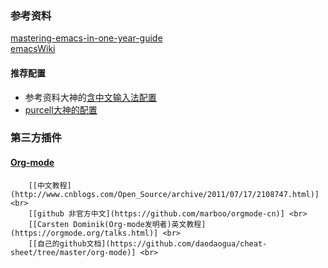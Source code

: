 ### 参考资料
[mastering-emacs-in-one-year-guide](https://github.com/redguardtoo/mastering-emacs-in-one-year-guide) <br>
[emacsWiki](https://www.emacswiki.org/)

#### 推荐配置
* 参考资料大神的[含中文输入法配置](https://github.com/redguardtoo/emacs.d)
* [purcell大神的配置](https://github.com/purcell/emacs.d)


### 第三方插件

#### [Org-mode ](http://www.orgmode.org/) <br>
        [[中文教程](http://www.cnblogs.com/Open_Source/archive/2011/07/17/2108747.html)] <br>
        [[github 非官方中文](https://github.com/marboo/orgmode-cn)] <br>
        [[Carsten Dominik(Org-mode发明者)英文教程](https://orgmode.org/talks.html)] <br>
        [[自己的github文档](https://github.com/daodaogua/cheat-sheet/tree/master/org-mode)] <br>
